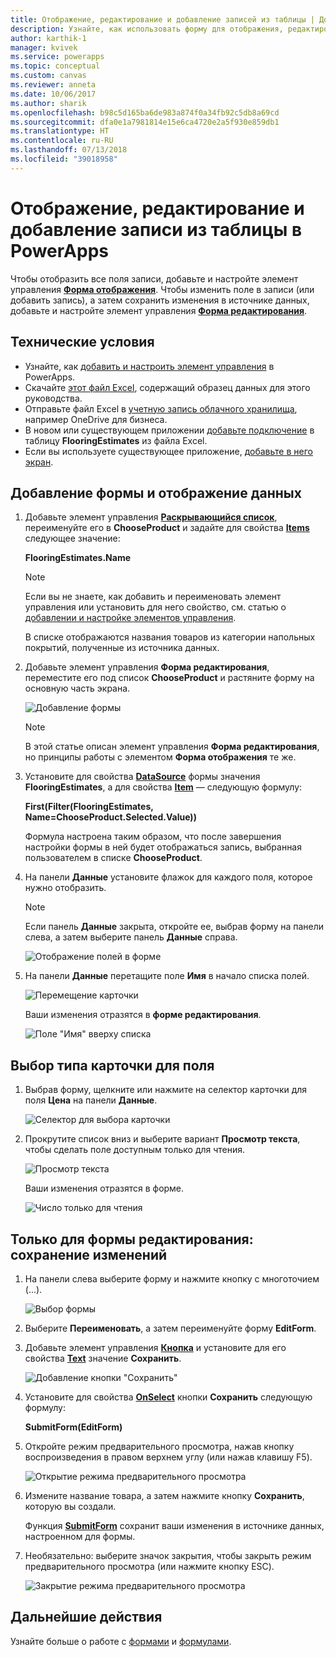 ```yaml
---
title: Отображение, редактирование и добавление записей из таблицы | Документация Майкрософт
description: Узнайте, как использовать форму для отображения, редактирования и добавления записей из таблицы в источнике данных.
author: karthik-1
manager: kvivek
ms.service: powerapps
ms.topic: conceptual
ms.custom: canvas
ms.reviewer: anneta
ms.date: 10/06/2017
ms.author: sharik
ms.openlocfilehash: b98c5d165ba6de983a874f0a34fb92c5db8a69cd
ms.sourcegitcommit: dfa0e1a7981814e15e6ca4720e2a5f930e859db1
ms.translationtype: HT
ms.contentlocale: ru-RU
ms.lasthandoff: 07/13/2018
ms.locfileid: "39018958"
---
```

# <a name="show-edit-or-add-a-record-from-a-table-in-powerapps"></a>Отображение, редактирование и добавление записи из таблицы в PowerApps
Чтобы отобразить все поля записи, добавьте и настройте элемент управления **[Форма отображения](controls/control-form-detail.md)**. Чтобы изменить поле в записи (или добавить запись), а затем сохранить изменения в источнике данных, добавьте и настройте элемент управления **[Форма редактирования](controls/control-form-detail.md)**.

## <a name="prerequisites"></a>Технические условия

* Узнайте, как [добавить и настроить элемент управления](add-configure-controls.md) в PowerApps.
* Скачайте [этот файл Excel](https://az787822.vo.msecnd.net/documentation/get-started-from-data/FlooringEstimates.xlsx), содержащий образец данных для этого руководства.
* Отправьте файл Excel в [учетную запись облачного хранилища](connections/cloud-storage-blob-connections.md), например OneDrive для бизнеса.
* В новом или существующем приложении [добавьте подключение](add-data-connection.md) в таблицу **FlooringEstimates** из файла Excel.
* Если вы используете существующее приложение, [добавьте в него экран](add-screen-context-variables.md).

## <a name="add-a-form-and-show-data"></a>Добавление формы и отображение данных
1. Добавьте элемент управления **[Раскрывающийся список](controls/control-drop-down.md)**, переименуйте его в **ChooseProduct** и задайте для свойства **[Items](controls/properties-core.md)** следующее значение:

    **FlooringEstimates.Name**

    > [!NOTE]
   > Если вы не знаете, как добавить и переименовать элемент управления или установить для него свойство, см. статью о [добавлении и настройке элементов управления](add-configure-controls.md).

    В списке отображаются названия товаров из категории напольных покрытий, полученные из источника данных.

2. Добавьте элемент управления **Форма редактирования**, переместите его под список **ChooseProduct** и растяните форму на основную часть экрана.

    ![Добавление формы](./media/add-form/add-a-form.png)

    > [!NOTE]
   > В этой статье описан элемент управления **Форма редактирования**, но принципы работы с элементом **Форма отображения** те же.

3. Установите для свойства **[DataSource](controls/control-form-detail.md)** формы значения **FlooringEstimates**, а для свойства **[Item](controls/control-form-detail.md)** — следующую формулу:

   **First(Filter(FlooringEstimates, Name=ChooseProduct.Selected.Value))**

   Формула настроена таким образом, что после завершения настройки формы в ней будет отображаться запись, выбранная пользователем в списке **ChooseProduct**.

4. На панели **Данные** установите флажок для каждого поля, которое нужно отобразить.

    > [!NOTE]
   > Если панель **Данные** закрыта, откройте ее, выбрав форму на панели слева, а затем выберите панель **Данные** справа.

    ![Отображение полей в форме](./media/add-form/checkbox.png)

5. На панели **Данные** перетащите поле **Имя** в начало списка полей.

    ![Перемещение карточки](./media/add-form/drag-field.png)

    Ваши изменения отразятся в **форме редактирования**.

    ![Поле "Имя" вверху списка](./media/add-form/move-card-form.png)

## <a name="set-the-card-type-for-a-field"></a>Выбор типа карточки для поля
1. Выбрав форму, щелкните или нажмите на селектор карточки для поля **Цена** на панели **Данные**.

    ![Селектор для выбора карточки](./media/add-form/price-card2.png)

2. Прокрутите список вниз и выберите вариант **Просмотр текста**, чтобы сделать поле доступным только для чтения.

    ![Просмотр текста](./media/add-form/view-text.png)

    Ваши изменения отразятся в форме.

    ![Число только для чтения](./media/add-form/read-only.png)  

## <a name="edit-form-only-save-changes"></a>Только для формы редактирования: сохранение изменений
1. На панели слева выберите форму и нажмите кнопку с многоточием (...).

   ![Выбор формы](./media/add-form/select-form.png)

2. Выберите **Переименовать**, а затем переименуйте форму **EditForm**.

3. Добавьте элемент управления **[Кнопка](controls/control-button.md)** и установите для его свойства **[Text](controls/properties-core.md)** значение **Сохранить**.

    ![Добавление кнопки "Сохранить"](./media/add-form/save-button.png)  

4. Установите для свойства **[OnSelect](controls/properties-core.md)** кнопки **Сохранить** следующую формулу:

   **SubmitForm(EditForm)**

5. Откройте режим предварительного просмотра, нажав кнопку воспроизведения в правом верхнем углу (или нажав клавишу F5).

    ![Открытие режима предварительного просмотра](./media/add-form/open-preview.png)

6. Измените название товара, а затем нажмите кнопку **Сохранить**, которую вы создали.

    Функция **[SubmitForm](functions/function-form.md)** сохранит ваши изменения в источнике данных, настроенном для формы.

7. Необязательно: выберите значок закрытия, чтобы закрыть режим предварительного просмотра (или нажмите кнопку ESC).

    ![Закрытие режима предварительного просмотра](./media/add-form/close-preview.png)

## <a name="next-steps"></a>Дальнейшие действия
Узнайте больше о работе с [формами](working-with-forms.md) и [формулами](working-with-formulas.md).
